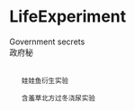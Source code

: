 # LifeExperiment

Government secrets</br>
政府秘</br>
</br>

       娃娃鱼衍生实验
       
       含羞草北方过冬浇尿实验
       
</br>
